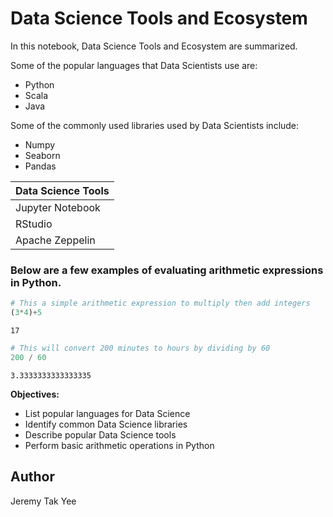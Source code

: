 # Data Science Tools and Ecosystem

In this notebook, Data Science Tools and Ecosystem are summarized.

Some of the popular languages that Data Scientists use are:
- Python
- Scala
- Java

Some of the commonly used libraries used by Data Scientists include:
- Numpy
- Seaborn
- Pandas

| Data Science Tools |
|--------------------|
| Jupyter Notebook  |
| RStudio          |
| Apache Zeppelin  |

### Below are a few examples of evaluating arithmetic expressions in Python.


```python
# This a simple arithmetic expression to multiply then add integers
(3*4)+5
```




    17




```python
# This will convert 200 minutes to hours by dividing by 60
200 / 60
```




    3.3333333333333335



**Objectives:**
- List popular languages for Data Science
- Identify common Data Science libraries
- Describe popular Data Science tools
- Perform basic arithmetic operations in Python

## Author
Jeremy Tak Yee


```python

```
